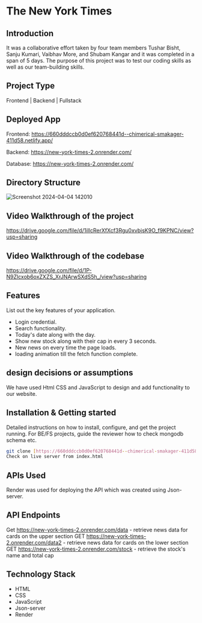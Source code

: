 # The New York Times

## Introduction
It was a collaborative effort taken by four team members Tushar Bisht, Sanju Kumari, Vaibhav More, and Shubam Kangar and it was completed in a span of 5 days. The purpose of this project was to test our coding skills as well as our team-building skills.

## Project Type
Frontend | Backend | Fullstack

## Deployed App
Frontend:  https://660dddccb0d0ef620768441d--chimerical-smakager-411d58.netlify.app/

Backend: https://new-york-times-2.onrender.com/

Database: https://new-york-times-2.onrender.com/

## Directory Structure

![Screenshot 2024-04-04 142010](https://github.com/tusharbisht16/New-york-times/assets/157601195/14d15a77-4b2d-4bc3-a2aa-866bd7eb651f)


## Video Walkthrough of the project
https://drive.google.com/file/d/1iIlcRerXfXcf3Rgu0xvbjsK9O_f9KPNC/view?usp=sharing

## Video Walkthrough of the codebase
https://drive.google.com/file/d/1P-N9Zlcxob6oxZXZS_XrJNArwSXdS5h_/view?usp=sharing

## Features
List out the key features of your application.

- Login credential.
- Search functionality.
- Today's date along with the day.
- Show new stock along with their cap in every 3 seconds.
- New news on every time the page loads.
- loading animation till the fetch function complete.

## design decisions or assumptions
We have used Html CSS and JavaScript to design and add functionality to our website.


## Installation & Getting started
Detailed instructions on how to install, configure, and get the project running. For BE/FS projects, guide the reviewer how to check mongodb schema etc.

```bash
git clone [https://660dddccb0d0ef620768441d--chimerical-smakager-411d58.netlify.app/](https://github.com/tusharbisht16/New-york-times.git)
Check on live server from index.html
```



## APIs Used
Render was used for deploying the API which was created using Json-server.

## API Endpoints

Get https://new-york-times-2.onrender.com/data - retrieve news data for cards on the upper section
GET https://new-york-times-2.onrender.com/data2 - retrieve news data for cards on the lower section
GET https://new-york-times-2.onrender.com/stock - retrieve the stock's name and total cap 

## Technology Stack

- HTML 
- CSS
- JavaScript
- Json-server
- Render
